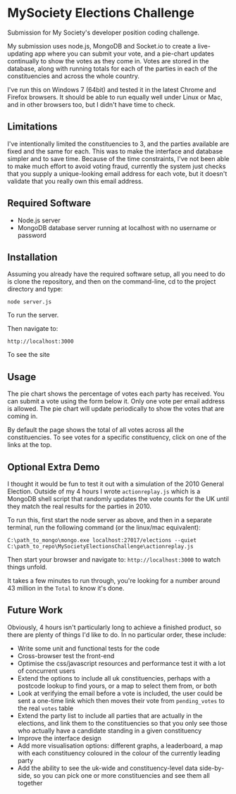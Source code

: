 MySociety Elections Challenge
===========================

Submission for My Society's developer position coding challenge.

My submission uses node.js, MongoDB and Socket.io to create a live-updating app
where you can submit your vote, and a pie-chart updates continually to show the
votes as they come in. Votes are stored in the database, along with running 
totals for each of the parties in each of the constituencies and across the 
whole country.

I've run this on Windows 7 (64bit) and tested it in the latest Chrome and 
Firefox browsers. It should be able to run equally well under Linux or Mac, and
in other browsers too, but I didn't have time to check.

Limitations
-----------
I've intentionally limited the constituencies to 3, and the parties available
are fixed and the same for each. This was to make the interface and database
simpler and to save time. Because of the time constraints, I've not been able to
make much effort to avoid voting fraud, currently the system just checks that
you supply a unique-looking email address for each vote, but it doesn't validate
that you really own this email address.

Required Software
-----------------

* Node.js server
* MongoDB database server running at localhost with no username or password

Installation
------------

Assuming you already have the required software setup, all you need to do is 
clone the repository, and then on the command-line, cd to the project directory 
and type:

```node server.js```

To run the server.

Then navigate to: 

```http://localhost:3000```

To see the site

Usage
-----

The pie chart shows the percentage of votes each party has received. You can 
submit a vote using the form below it. Only one vote per email address is 
allowed. The pie chart will update periodically to show the votes that are
coming in.

By default the page shows the total of all votes across all the constituencies.
To see votes for a specific constituency, click on one of the links at the top.

Optional Extra Demo
-------------------
I thought it would be fun to test it out with a simulation of the 2010 General
Election. Outside of my 4 hours I wrote ```actionreplay.js``` which is a MongoDB
shell script that randomly updates the vote counts for the UK until they match 
the real results for the parties in 2010.

To run this, first start the node server as above, and then in a separate
terminal, run the following command (or the linux/mac equivalent):

```C:\path_to_mongo\mongo.exe localhost:27017/elections --quiet C:\path_to_repo\MySocietyElectionsChallenge\actionreplay.js```

Then start your browser and navigate to: ```http://localhost:3000``` to watch things
unfold.

It takes a few minutes to run through, you're looking for a number around 43
million in the ```Total``` to know it's done. 

Future Work
-----------
Obviously, 4 hours isn't particularly long to achieve a finished product, so 
there are plenty of things I'd like to do. In no particular order, these 
include:

* Write some unit and functional tests for the code
* Cross-browser test the front-end
* Optimise the css/javascript resources and performance test it with a lot of 
  concurrent users
* Extend the options to include all uk constituencies, perhaps with a postcode 
  lookup to find yours, or a map to select them from, or both
* Look at verifying the email before a vote is included, the user could be sent
  a one-time link which then moves their vote from ```pending_votes``` to the
  real ```votes``` table
* Extend the party list to include all parties that are actually in the 
  elections, and link them to the constituencies so that you only see those who
  actually have a candidate standing in a given constituency
* Improve the interface design
* Add more visualisation options: different graphs, a leaderboard, a map with
  each constituency coloured in the colour of the currently leading party
* Add the ability to see the uk-wide and constituency-level data side-by-side,
  so you can pick one or more constituencies and see them all together
